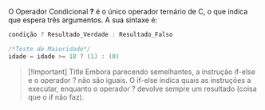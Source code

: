 O Operador Condicional **?** é o único operador ternário de C, o que indica que espera três argumentos. A sua sintaxe é:

```C
condição ? Resultado_Verdade : Resultado_Falso

/*Teste de Maioridade*/
idade = idade >= 18 ? (1) : (0)
```


> [!Important] Title
> Embora parecendo semelhantes, a instrução if-else e o operador ? não são iguais. O if-else indica quais as instruções a executar, enquanto o operador ? devolve sempre um resultado (coisa que o if não faz).
